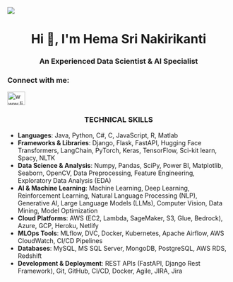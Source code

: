 ![](https://komarev.com/ghpvc/?username=HEMASRI-NAKIRIKANTI)

<h1 align="center">Hi 👋, I'm Hema Sri Nakirikanti</h1>
<h3 align="center">An Experienced Data Scientist & AI Specialist</h3>

<h3 align="left">Connect with me:</h3>
<p align="left">
  <a href="https://www.linkedin.com/in/hemasri-nakirikanti/" target="blank">
    <img align="center" src="https://raw.githubusercontent.com/rahuldkjain/github-profile-readme-generator/master/src/images/icons/Social/linked-in-alt.svg" alt="www.linkedin.com/in/hemasri-nakirikanti/" height="30" width="40" />
  </a>
</p>

<h3 align="center">TECHNICAL SKILLS</h3>
<ul>
    <li><strong>Languages</strong>: Java, Python, C#, C, JavaScript, R, Matlab</li>
    <li><strong>Frameworks & Libraries</strong>: Django, Flask, FastAPI, Hugging Face Transformers, LangChain, PyTorch, Keras, TensorFlow, Sci-kit learn, Spacy, NLTK</li>
    <li><strong>Data Science & Analysis</strong>: Numpy, Pandas, SciPy, Power BI, Matplotlib, Seaborn, OpenCV, Data Preprocessing, Feature Engineering, Exploratory Data Analysis (EDA)</li>
    <li><strong>AI & Machine Learning</strong>: Machine Learning, Deep Learning, Reinforcement Learning, Natural Language Processing (NLP), Generative AI, Large Language Models (LLMs), Computer Vision, Data Mining, Model Optimization</li>
    <li><strong>Cloud Platforms</strong>: AWS (EC2, Lambda, SageMaker, S3, Glue, Bedrock), Azure, GCP, Heroku, Netlify</li>
    <li><strong>MLOps Tools</strong>: MLflow, DVC, Docker, Kubernetes, Apache Airflow, AWS CloudWatch, CI/CD Pipelines</li>
    <li><strong>Databases</strong>: MySQL, MS SQL Server, MongoDB, PostgreSQL, AWS RDS, Redshift</li>
    <li><strong>Development & Deployment</strong>: REST APIs (FastAPI, Django Rest Framework), Git, GitHub, CI/CD, Docker, Agile, JIRA, Jira</li>
</ul>
